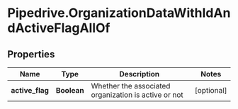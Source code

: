 # Pipedrive.OrganizationDataWithIdAndActiveFlagAllOf

## Properties

Name | Type | Description | Notes
------------ | ------------- | ------------- | -------------
**active_flag** | **Boolean** | Whether the associated organization is active or not | [optional] 


